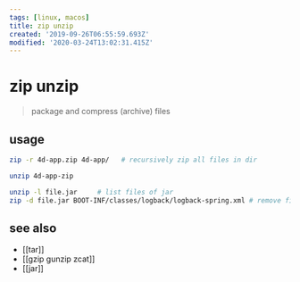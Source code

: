 ```yaml
---
tags: [linux, macos]
title: zip unzip
created: '2019-09-26T06:55:59.693Z'
modified: '2020-03-24T13:02:31.415Z'
---
```


# zip unzip

> package and compress (archive) files

## usage
```sh
zip -r 4d-app.zip 4d-app/   # recursively zip all files in dir

unzip 4d-app-zip

unzip -l file.jar     # list files of jar
zip -d file.jar BOOT-INF/classes/logback/logback-spring.xml # remove file out of jar
```
## see also
- [[tar]]
- [[gzip gunzip zcat]]
- [[jar]]
